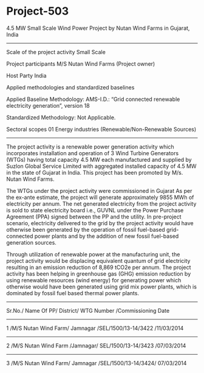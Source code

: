 # Project-503
4.5 MW Small Scale Wind Power Project by Nutan Wind Farms in Gujarat, India 
__________

Scale of the project activity Small Scale

Project participants M/S Nutan Wind Farms (Project owner)

Host Party India

Applied methodologies and
standardized baselines

Applied Baseline Methodology:
AMS-I.D.: “Grid connected renewable electricity
generation”, version 18

Standardized Methodology: Not Applicable.

Sectoral scopes 01 Energy industries
(Renewable/Non-Renewable Sources)
________________
The project activity is a renewable power generation activity which incorporates installation and operation of 3
Wind Turbine Generators (WTGs) having total capacity 4.5 MW each manufactured and supplied by Suzlon
Global Service Limited with aggregated installed capacity of 4.5 MW in the state of Gujarat in India. This
project has been promoted by M/s. Nutan Wind Farms.

The WTGs under the project activity were commissioned in Gujarat As per the ex-ante estimate, the project
will generate approximately 9855 MWh of electricity per annum. The net generated electricity from the project
activity is sold to state electricity board i.e., GUVNL under the Power Purchase Agreement (PPA) signed
between the PP and the utility. In pre-project scenario, electricity delivered to the grid by the project activity
would have otherwise been generated by the operation of fossil fuel-based grid-connected power plants and by
the addition of new fossil fuel-based generation sources. 

Through utilization of renewable power at the
manufacturing unit, the project activity would be displacing equivalent quantum of grid electricity resulting
in an emission reduction of 8,869 tCO2e per annum. The project activity has been helping in greenhouse gas
(GHG) emission reduction by using renewable resources (wind energy) for generating power which otherwise
would have been generated using grid mix power plants, which is dominated by fossil fuel based thermal
power plants.
____________
Sr.No./ Name Of PP/ District/ WTG Number /Commissioning Date
____________
1 /M/S Nutan Wind Farm/ Jamnagar /SEL/1500/13-14/3422 /11/03/2014
________
2 /M/S Nutan Wind Farm /Jamnagar/ SEL/1500/13-14/3423 /07/03/2014
____________
3 /M/S Nutan Wind Farm/ Jamnagar /SEL/1500/13-14/3424/ 07/03/2014
